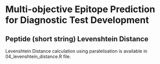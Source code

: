 # Multi-objective Epitope Prediction for Diagnostic Test Development

## Peptide (short string) Levenshtein Distance

Levenshtein Distance calculation using paralelisation is available in 04_levenshtein_distance.R file.